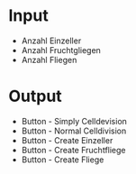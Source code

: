 # Input
* Anzahl Einzeller
* Anzahl Fruchtgliegen
* Anzahl Fliegen

# Output
* Button - Simply Celldevision
* Button - Normal Celldivision
* Button - Create Einzeller
* Button - Create Fruchtfliege
* Button - Create Fliege